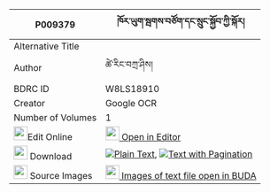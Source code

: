 |P009379|ཁོར་ཡུག་སྦགས་བཙོག་དང་སྲུང་སྐྱོབ་ཀྱི་སྐོར། 
| --- | --- 
|Alternative Title |
|Author| ཚེ་རིང་བཀྲ་ཤིས།
|BDRC ID | W8LS18910
|Creator | Google OCR
|Number of Volumes| 1
|<img width="25" src="https://img.icons8.com/color/25/000000/edit-property.png">Edit Online| [<img width="25" src="https://avatars.githubusercontent.com/u/45091458?s=200&v=4"> Open in Editor](http://editor.openpecha.org/P009379)
|<img width="25" src="https://img.icons8.com/fluent/48/000000/download-2.png"/>  Download | [![](https://img.icons8.com/color/20/000000/txt.png)Plain Text](https://github.com/Openpecha/P009379/releases/download/v1/khoryuk_bak_tsok_dang_sungkyob_plain_P009379.zip), [![](https://img.icons8.com/color/20/000000/txt.png)Text with Pagination](https://github.com/Openpecha/P009379/releases/download/v1/khoryuk_bak_tsok_dang_sungkyob_pages_P009379.zip)
|<img width="25" src="https://img.icons8.com/plasticine/100/000000/pictures-folder.png"/>  Source Images | [<img width="25" src="https://library.bdrc.io/icons/BUDA-small.svg"> Images of text file open in BUDA](https://library.bdrc.io/show/bdr:W8LS18910)